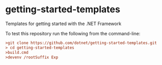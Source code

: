 # getting-started-templates

Templates for getting started with the .NET Framework

To test this repository run the following from the command-line:
```ini
>git clone https://github.com/dotnet/getting-started-templates.git
> cd getting-started-templates
>build.cmd
>devenv /rootSuffix Exp
```
